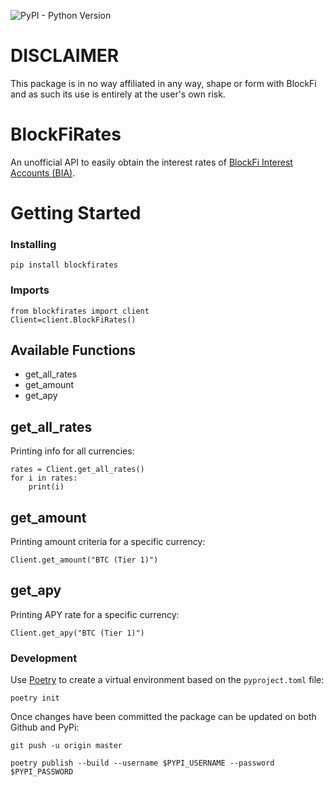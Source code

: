![PyPI - Python Version](https://img.shields.io/pypi/pyversions/blockfirates)

# DISCLAIMER

This package is in no way affiliated in any way, shape or form with BlockFi and as such its use is entirely at the user's own risk.

# BlockFiRates

An unofficial API to easily obtain the interest rates of [BlockFi Interest Accounts (BIA)](https://blockfi.com/rates/).

# Getting Started

### Installing
```
pip install blockfirates
```
### Imports
```
from blockfirates import client
Client=client.BlockFiRates()
```

## Available Functions
* get_all_rates
* get_amount
* get_apy

## get_all_rates
Printing info for all currencies:
```
rates = Client.get_all_rates()
for i in rates:
    print(i)
```

## get_amount
Printing amount criteria for a specific currency:
```
Client.get_amount("BTC (Tier 1)")
```

## get_apy
Printing APY rate for a specific currency:
```
Client.get_apy("BTC (Tier 1)")
```

### Development
Use [Poetry](https://python-poetry.org/) to create a virtual environment based on the `pyproject.toml` file:
```
poetry init
```
Once changes have been committed the package can be updated on both Github and PyPi:
```
git push -u origin master

poetry publish --build --username $PYPI_USERNAME --password $PYPI_PASSWORD
```

